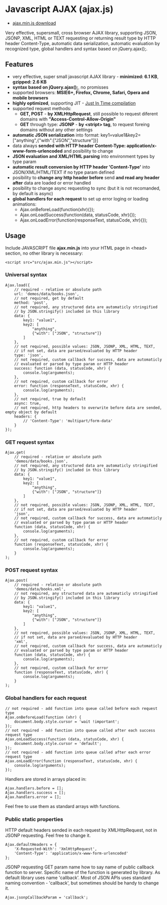# Javascript AJAX (ajax.js)

* [ajax.min.js download](https://raw.githubusercontent.com/tomFlidr/ajax.js/master/src/ajax.min.js)

Very effective, supersmall, cross browser AJAX library, supporting JSON, JSONP, XML, HTML or TEXT requesting or returning result type by HTTP header Content-Type, automatic data serialization, automatic evaluation by recognized type, global handlers and syntax based on jQuery.ajax();.

## Features
- very effective, super small javascript AJAX library - **minimized: 6.1 KB**, **gzipped: 2.6 KB**
- **syntax based on jQuery.ajax();**, no promisses
- supported browsers: **MSIE6+, Firefox, Chrome, Safari, Opera and mobile browsers**
- **highly optimized**, supporting JIT - [Just In Time compilation](https://en.wikipedia.org/wiki/Just-in-time_compilation)
- supported request methods: 
  - **GET, POST** - **by XMLHttpRequest**, still possible to request diferent domains with **"Access-Control-Allow-Origin"**
  - **GET** through type: **JSONP** - **by \<stript\> tag**, to request foreing domains without any other settings
- **automatic JSON serialization** into format: key1=value1&key2=["anything",{"with":["JSON","structure"]}]  
- data always **sended with HTTP header Content-Type: application/x-www-form-urlencoded** and posibility to change
- **JSON evaluation and XML/HTML parsing** into environment types by type param
- **automatic result conversion by HTTP header 'Content-Type'** into JSON/XML/HTML/TEXT if no type param defined
- posibility to **change any http header before** send **and read any header after** data are loaded or error handled
- posibility to change async requesting to sync (but it is not recomanded, by default is async)
- **global handlers for each request** to set up error loging or loading animations:
  - Ajax.onBeforeLoad(function(xhr){});
  - Ajax.onLoadSuccess(function(data, statusCode, xhr){});
  - Ajax.onLoadError(function(responseText, statusCode, xhr){});

## Usage
Include JAVASCRIPT file **ajax.min.js** into your HTML page in \<head\> section, no other library is necessary:
```
<script src="src/ajax.min.js"></script>
```

### Universal syntax
```
Ajax.load({
	// required - relative or absolute path
	url: 'demos/data/books.json',
	// not required, get by default
	method: 'post',
	// not required, any structured data are automaticly stringified 
	// by JSON.stringify() included in this library
	data: {
  		key1: "value1",
  		key2: [
  			"anything",
			{"with": ["JSON", "structure"]}
  		]  
	},
	// not required, possible values: JSON, JSONP, XML, HTML, TEXT, 
	// if not set, data are parsed/evaluated by HTTP header
	type: 'json',
	// not required, custom callback for success, data are automaticly 
	// evaluated or parsed by type param or HTTP header
	success: function (data, statusCode, xhr) {
		console.log(arguments);
	},
	// not required, custom callback for error
	error: function (responseText, statusCode, xhr) {
		console.log(arguments);
	},
	// not required, true by default
	async: true,
	// not required, http headers to overwrite before data are sended, empty object by default
	headers: {
		// 'Content-Type': 'multipart/form-data'
	}
});
```

### GET request syntax
```
Ajax.get(
	// required - relative or absolute path
	'demos/data/books.json',
	// not required, any structured data are automaticly stringified 
	// by JSON.stringify() included in this library
	data: {
  		key1: "value1",
  		key2: [
  			"anything",
			{"with": ["JSON", "structure"]}
  		]  
	},
	// not required, possible values: JSON, JSONP, XML, HTML, TEXT, 
	// if not set, data are parsed/evaluated by HTTP header
	'json',
	// not required, custom callback for success, data are automaticly 
	// evaluated or parsed by type param or HTTP header
	function (data, statusCode, xhr) {
		console.log(arguments);
	},
	// not required, custom callback for error
	function (responseText, statusCode, xhr) {
		console.log(arguments);
	}
);
```

### POST request syntax
```
Ajax.post(
	// required - relative or absolute path
	'demos/data/books.xml',
	// not required, any structured data are automaticly stringified 
	// by JSON.stringify() included in this library
	data: {
  		key1: "value1",
  		key2: [
  			"anything",
			{"with": ["JSON", "structure"]}
  		]  
	},
	// not required, possible values: JSON, JSONP, XML, HTML, TEXT, 
	// if not set, data are parsed/evaluated by HTTP header
	'xml',
	// not required, custom callback for success, data are automaticly 
	// evaluated or parsed by type param or HTTP header
	function (data, statusCode, xhr) {
		console.log(arguments);
	},
	// not required, custom callback for error
	function (responseText, statusCode, xhr) {
		console.log(arguments);
	}
);
```

### Global handlers for each request
```
// not required - add function into queue called before each request type
Ajax.onBeforeLoad(function (xhr) {
	document.body.style.cursor = 'wait !important';
});
// not required - add function into queue called after each success request type
Ajax.onLoadSuccess(function (data, statusCode, xhr) {
	document.body.style.cursor = 'default';
});
// not required - add function into queue called after each error request type
Ajax.onLoadError(function (responseText, statusCode, xhr) {
	console.log(arguments);
});
```
Handlers are stored in arrays placed in:
```
Ajax.handlers.before = [];
Ajax.handlers.success = [];
Ajax.handlers.error = [];
```
Feel free to use them as standard arrays with functions.

### Public static properties
HTTP default headers sended in each request by XMLHttpRequest, not in JSONP requesting.
Feel free to change it.
```
Ajax.defaultHeaders = {
	'X-Requested-With': 'XmlHttpRequest',
	'Content-Type': 'application/x-www-form-urlencoded'
};
```
JSONP requesting GET param name how to say name of public callback function to server.
Specific name of the function is generated by library. As default library uses name 'callback'.
Most of JSON APIs uses standard naming convention - 'callback', but sometimes should be handy to change it.
```
Ajax.jsonpCallbackParam = 'callback';
```
